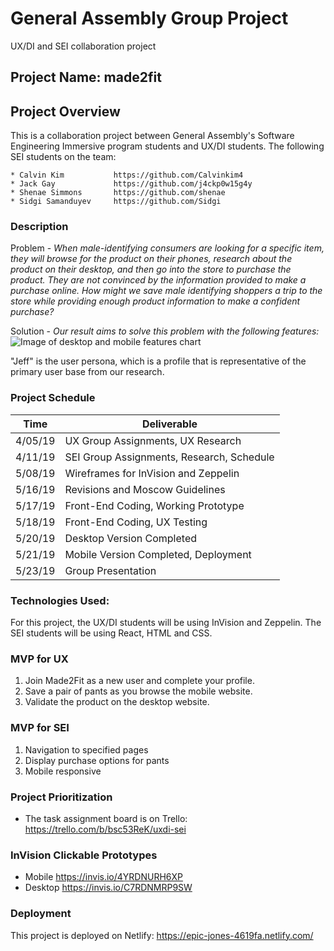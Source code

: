 # General Assembly Group Project
UX/DI and SEI collaboration project

## Project Name: made2fit

## Project Overview
This is a collaboration project between General Assembly's Software Engineering Immersive program students and UX/DI students. The following SEI students on the team: 

    * Calvin Kim           https://github.com/Calvinkim4
    * Jack Gay             https://github.com/j4ckp0w15g4y
    * Shenae Simmons       https://github.com/shenae
    * Sidgi Samanduyev     https://github.com/Sidgi

### Description
Problem - 
*When male-identifying consumers are looking for a specific item, they will browse for the product on their phones, research about the product on their desktop, and then go into the store to purchase the product. They are not convinced by the information provided to make a purchase online. How might we save male identifying shoppers a trip to the store while providing enough product information to make a confident purchase?*

Solution - 
*Our result aims to solve this problem with the following features:*
<br>
![Image of desktop and mobile features chart](https://github.com/shenae/made2fit/blob/master/made2fit-features.png)


"Jeff" is the user persona, which is a profile that is representative of the primary user base from our research.

### Project Schedule

Time | Deliverable
-----------------|----------------------------------------
4/05/19    | UX Group Assignments, UX Research
4/11/19    | SEI Group Assignments, Research, Schedule
5/08/19    | Wireframes for InVision and Zeppelin
5/16/19    | Revisions and Moscow Guidelines
5/17/19    | Front-End Coding, Working Prototype
5/18/19    | Front-End Coding, UX Testing
5/20/19    | Desktop Version Completed
5/21/19    | Mobile Version Completed, Deployment
5/23/19    | Group Presentation


### Technologies Used:
For this project, the UX/DI students will be using InVision and Zeppelin. The SEI students will be using React, HTML and CSS. 

### MVP for UX
1. Join Made2Fit as a new user and complete your profile.
2. Save a pair of pants as you browse the mobile website.
3. Validate the product on the desktop website.

### MVP for SEI
1. Navigation to specified pages
2. Display purchase options for pants
3. Mobile responsive

### Project Prioritization
- The task assignment board is on Trello: https://trello.com/b/bsc53ReK/uxdi-sei

### InVision Clickable Prototypes
- Mobile https://invis.io/4YRDNURH6XP 
- Desktop https://invis.io/C7RDNMRP9SW 

### Deployment
This project is deployed on Netlify: https://epic-jones-4619fa.netlify.com/
